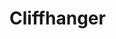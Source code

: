 # Cliffhanger

<!-- TO RUN APP:
npm run develop -->

<!-- 5/15
With Tim, worked on Contianuation model 
-->

